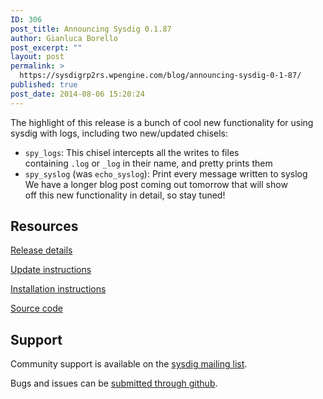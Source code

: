```yaml
---
ID: 306
post_title: Announcing Sysdig 0.1.87
author: Gianluca Borello
post_excerpt: ""
layout: post
permalink: >
  https://sysdigrp2rs.wpengine.com/blog/announcing-sysdig-0-1-87/
published: true
post_date: 2014-08-06 15:20:24
---
```

The highlight of this release is a bunch of cool new functionality for using sysdig with logs, including two new/updated chisels: 
*   `spy_logs`: This chisel intercepts all the writes to files containing `.log` or `_log` in their name, and pretty prints them
*   `spy_syslog` (was `echo_syslog`): Print every message written to syslog We have a longer blog post coming out tomorrow that will show off this new functionality in detail, so stay tuned! 

## Resources

[Release details][1]

[Update instructions][2]

[Installation instructions][3]

[Source code][4]

## Support

Community support is available on the [sysdig mailing list][5].

Bugs and issues can be [submitted through github][6].

 [1]: https://github.com/draios/sysdig/releases
 [2]: https://github.com/draios/sysdig/wiki/Sysdig%20Update%20and%20Uninstall
 [3]: http://www.sysdig.org/install/
 [4]: https://github.com/draios/sysdig
 [5]: https://groups.google.com/forum/#!forum/sysdig
 [6]: https://github.com/draios/sysdig/issues?state=open